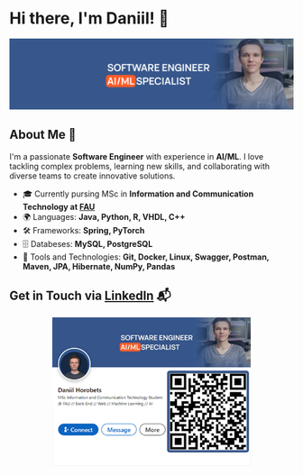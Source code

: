# Hi there, I'm Daniil! 👋

![Banner](assets/Banner.png)

## About Me 🚀

I'm a passionate **Software Engineer** with experience in **AI/ML**. I love tackling complex problems, learning new skills, and collaborating with diverse teams to create innovative solutions.

- 🎓 Currently pursing MSc in **Information and Communication Technology at [FAU](https://www.fau.eu/)**
- 🌍 Languages: **Java, Python, R, VHDL, C++**
- 🛠️ Frameworks: **Spring, PyTorch**
- 🗄️ Databeses: **MySQL, PostgreSQL**
- 🧰 Tools and Technologies: **Git, Docker, Linux, Swagger, Postman, Maven, JPA, Hibernate, NumPy, Pandas**


## Get in Touch via [LinkedIn](https://www.linkedin.com/in/daniil-horobets/) 📬
<div align="center">
  <img src="assets/LinkedIn-QR.png" width="70%" alt="LinkedIn">
</div>

